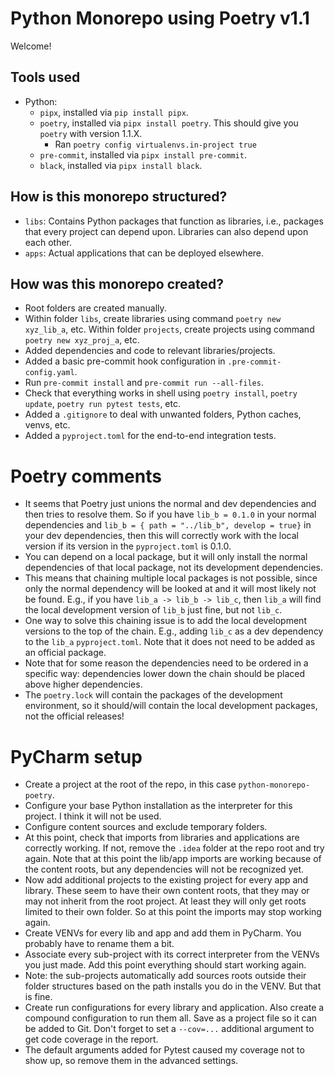 # Python Monorepo using Poetry v1.1

Welcome!

## Tools used

- Python:
    - `pipx`, installed via `pip install pipx`.
    - `poetry`, installed via `pipx install poetry`. This should give you `poetry` with version 1.1.X.
        - Ran `poetry config virtualenvs.in-project true`
    - `pre-commit`, installed via `pipx install pre-commit`.
    - `black`, installed via `pipx install black`.

## How is this monorepo structured?

- `libs`: Contains Python packages that function as libraries, i.e., packages that every project can depend upon. Libraries can also depend upon each other.
- `apps`: Actual applications that can be deployed elsewhere.

## How was this monorepo created?

- Root folders are created manually.
- Within folder `libs`, create libraries using command `poetry new xyz_lib_a`, etc. Within folder `projects`, create projects using command `poetry new xyz_proj_a`, etc.
- Added dependencies and code to relevant libraries/projects.
- Added a basic pre-commit hook configuration in `.pre-commit-config.yaml`.
- Run `pre-commit install` and `pre-commit run --all-files`.
- Check that everything works in shell using `poetry install`, `poetry update`, `poetry run pytest tests`, etc.
- Added a `.gitignore` to deal with unwanted folders, Python caches, venvs, etc.
- Added a `pyproject.toml` for the end-to-end integration tests.

# Poetry comments

- It seems that Poetry just unions the normal and dev dependencies and then tries to resolve them. So if you have `lib_b = 0.1.0` in your normal dependencies and `lib_b = { path = "../lib_b", develop = true}` in your dev dependencies, then this will correctly work with the local version if its version in the `pyproject.toml` is 0.1.0.
- You can depend on a local package, but it will only install the normal dependencies of that local package, not its development dependencies.
- This means that chaining multiple local packages is not possible, since only the normal dependency will be looked at and it will most likely not be found. E.g., if you have `lib_a -> lib_b -> lib_c`, then `lib_a` will find the local development version of `lib_b` just fine, but not `lib_c`.
- One way to solve this chaining issue is to add the local development versions to the top of the chain. E.g., adding `lib_c` as a dev dependency to the `lib_a` `pyproject.toml`. Note that it does not need to be added as an official package.
- Note that for some reason the dependencies need to be ordered in a specific way: dependencies lower down the chain should be placed above higher dependencies.
- The `poetry.lock` will contain the packages of the development environment, so it should/will contain the local development packages, not the official releases!

# PyCharm setup

- Create a project at the root of the repo, in this case `python-monorepo-poetry`.
- Configure your base Python installation as the interpreter for this project. I think it will not be used.
- Configure content sources and exclude temporary folders.
- At this point, check that imports from libraries and applications are correctly working. If not, remove the `.idea` folder at the repo root and try again. Note that at this point the lib/app imports are working because of the content roots, but any dependencies will not be recognized yet.
- Now add additional projects to the existing project for every app and library. These seem to have their own content roots, that they may or may not inherit from the root project. At least they will only get roots limited to their own folder. So at this point the imports may stop working again.
- Create VENVs for every lib and app and add them in PyCharm. You probably have to rename them a bit.
- Associate every sub-project with its correct interpreter from the VENVs you just made. Add this point everything should start working again.
- Note: the sub-projects automatically add sources roots outside their folder structures based on the path installs you do in the VENV. But that is fine.
- Create run configurations for every library and application. Also create a compound configuration to run them all. Save as a project file so it can be added to Git. Don't forget to set a `--cov=...` additional argument to get code coverage in the report.
- The default arguments added for Pytest caused my coverage not to show up, so remove them in the advanced settings.
